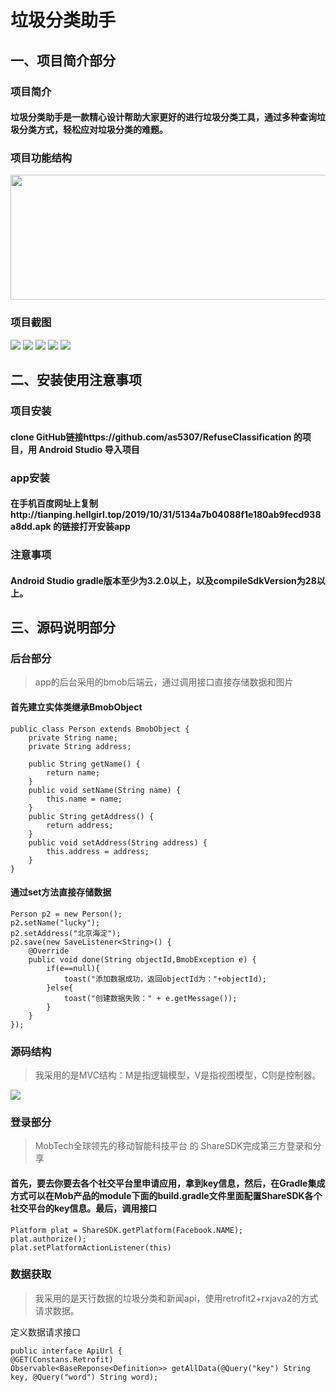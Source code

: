 # 垃圾分类助手

## 一、项目简介部分

### 项目简介
#### 垃圾分类助手是一款精心设计帮助大家更好的进行垃圾分类工具，通过多种查询垃圾分类方式，轻松应对垃圾分类的难题。


### 项目功能结构
<img src="http://tianping.hellgirl.top/2019/11/09/c5772a65405dd9f880abe59b79b69351.png" width="600" height="200" >



### 项目截图
![](http://tianping.hellgirl.top/2019/10/31/df0ec556401c1ea280c9bec6a6cbe9d2.jpg)  ![](http://tianping.hellgirl.top/2019/10/31/72877fbb400d24ae805d0e81d6e5ea64.jpg) [](http://tianping.hellgirl.top/2019/10/31/723e5c7040222d6c803c199c52ac8e1a.jpg)   ![](http://tianping.hellgirl.top/2019/10/31/8c6eab0c40d06b9080220ea48faec56e.jpg) ![](http://tianping.hellgirl.top/2019/10/31/a2c9258a40aa2778801230c2395f4e05.jpg) ![](http://tianping.hellgirl.top/2019/11/01/5195bca740f15801802510b725a96265.jpg)
 

## 二、安装使用注意事项

### 项目安装
#### clone GitHub链接https://github.com/as5307/RefuseClassification 的项目，用 Android Studio 导入项目
 ### app安装
#### 在手机百度网址上复制http://tianping.hellgirl.top/2019/10/31/5134a7b04088f1e180ab9fecd938a8dd.apk 的链接打开安装app

### 注意事项
#### Android Studio  gradle版本至少为3.2.0以上，以及compileSdkVersion为28以上。



## 三、源码说明部分
### 后台部分
> app的后台采用的bmob后端云，通过调用接口直接存储数据和图片


#### 首先建立实体类继承BmobObject
```
public class Person extends BmobObject {
    private String name;
    private String address;

    public String getName() {
        return name;
    }
    public void setName(String name) {
        this.name = name;
    }
    public String getAddress() {
        return address;
    }
    public void setAddress(String address) {
        this.address = address;
    }
}

```
#### 通过set方法直接存储数据
```
Person p2 = new Person();
p2.setName("lucky");
p2.setAddress("北京海淀");
p2.save(new SaveListener<String>() {
    @Override
    public void done(String objectId,BmobException e) {
        if(e==null){
            toast("添加数据成功，返回objectId为："+objectId);
        }else{
            toast("创建数据失败：" + e.getMessage());
        }
    }
});
```

### 源码结构
> 我采用的是MVC结构：M是指逻辑模型，V是指视图模型，C则是控制器。

![](http://tianping.hellgirl.top/2019/11/01/b9e5963e4047ec68801c756ab654b3a2.png)


### 登录部分
> MobTech全球领先的移动智能科技平台 的 ShareSDK完成第三方登录和分享

#### 首先，要去你要去各个社交平台里申请应用，拿到key信息，然后，在Gradle集成方式可以在Mob产品的module下面的build.gradle文件里面配置ShareSDK各个社交平台的key信息。最后，调用接口
```
Platform plat = ShareSDK.getPlatform(Facebook.NAME);
plat.authorize();
plat.setPlatformActionListener(this)
```

### 数据获取
> 我采用的是天行数据的垃圾分类和新闻api，使用retrofit2+rxjava2的方式请求数据。

定义数据请求接口
```
public interface ApiUrl {
@GET(Constans.Retrofit)
Observable<BaseReponse<Definition>> getAllData(@Query("key") String key, @Query("word") String word);
```


